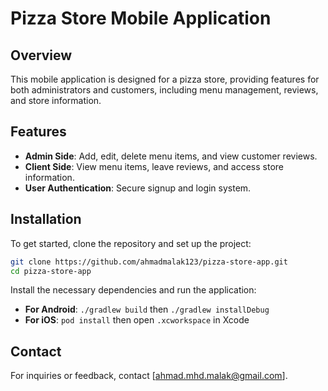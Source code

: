 # Pizza Store Mobile Application

## Overview

This mobile application is designed for a pizza store, providing features for both administrators and customers, including menu management, reviews, and store information.

## Features

- **Admin Side**: Add, edit, delete menu items, and view customer reviews.
- **Client Side**: View menu items, leave reviews, and access store information.
- **User Authentication**: Secure signup and login system.

## Installation

To get started, clone the repository and set up the project:

```bash
git clone https://github.com/ahmadmalak123/pizza-store-app.git
cd pizza-store-app
```

Install the necessary dependencies and run the application:

- **For Android**: `./gradlew build` then `./gradlew installDebug`
- **For iOS**: `pod install` then open `.xcworkspace` in Xcode

## Contact

For inquiries or feedback, contact [ahmad.mhd.malak@gmail.com].

